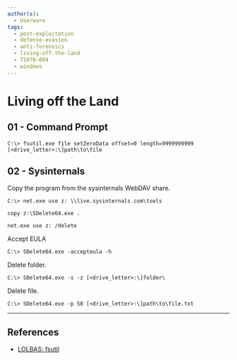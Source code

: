 ```yaml
---
author(s):
  - Userware
tags:
  - post-exploitation
  - defense-evasion
  - anti-forensics
  - living-off-the-land
  - T1070-004
  - windows
---
```

# Living off the Land

## 01 - Command Prompt

```
C:\> fsutil.exe file setZeroData offset=0 length=9999999999 [<drive_letter>:\]path\to\file
```

## 02 - Sysinternals

Copy the program from the sysinternals WebDAV share.

```
C:\> net.exe use z: \\live.sysinternals.com\tools

copy z:\SDelete64.exe .

net.exe use z: /delete
```

Accept EULA

```
C:\> SDelete64.exe -accepteula -h
```

Delete folder.

```
C:\> SDelete64.exe -s -z [<drive_letter>:\]folder\
```

Delete file.

```
C:\> SDelete64.exe -p 50 [<drive_letter>:\]path\to\file.txt
```

---
## References

- [LOLBAS: fsutil](https://lolbas-project.github.io/lolbas/Binaries/Fsutil/)